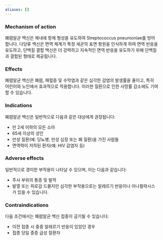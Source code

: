 ```yaml
---
aliases: []
---
```




### Mechanism of action
폐렴알균 백신은 체내에 항체 형성을 유도하여 Streptococcus pneumoniae를 방어합니다. 다당류 백신은 면역 체계가 특정 세균의 표면 항원을 인식하게 하여 면역 반응을 유도하고, 단백질 결합 백신은 더 강력하고 지속적인 면역 반응을 유도하기 위해 단백질과 결합된 형태로 제공됩니다.

### Effects
폐렴알균 백신은 폐렴, 패혈증 및 수막염과 같은 심각한 감염의 발생률을 줄이고, 특히 어린이와 노인에서 효과적으로 작용합니다. 이러한 질환으로 인한 사망률 감소에도 기여할 수 있습니다.

### Indications
폐렴알균 백신은 일반적으로 다음과 같은 대상에게 권장됩니다:
- 만 2세 이하의 모든 소아
- 65세 이상의 성인
- 만성 질환(예: 당뇨병, 만성 심장 또는 폐 질환)을 가진 사람들
- 면역력이 저하된 환자(예: HIV 감염자 등)

### Adverse effects
일반적으로 경미한 부작용이 나타날 수 있으며, 이는 다음과 같습니다:
- 주사 부위의 통증 및 발적
- 발열 또는 피로감
드물지만 심각한 부작용으로는 알레르기 반응이나 아나필락시스가 있을 수 있습니다.

### Contraindications
다음 조건에서는 폐렴알균 백신 접종이 금기될 수 있습니다:
- 이전 접종 시 중증 알레르기 반응이 있었던 경우
- 접종 당일 중증 급성 질환자

